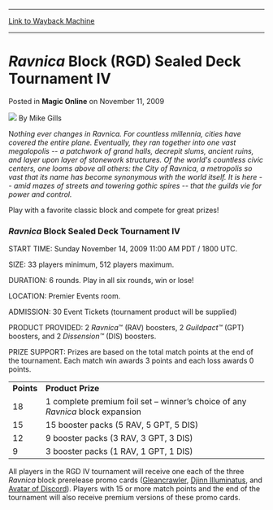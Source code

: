 
---
[Link to Wayback Machine](https://web.archive.org/web/20170105215941/http://magic.wizards.com/en/articles/archive/magic-online/ravnica-block-rgd-sealed-deck-tournament-iv-2009-11-11)

[_metadata_:author]:- "Mike Gills"
[_metadata_:description]:- "Nothing ever changes in Ravnica. For countless millennia, cities have covered the entire plane. Eventually, they ran together into one vast megalopolis -- a patchwork of grand halls, decrepit slums, ancient ruins, and layer upon layer of stonework structures. Of the world's countless civic centers, one looms above all others: the City of Ravnica, a metropolis so vast that its name has become synonymous with the world itself. It is here -- amid mazes of streets and towering gothic spires -- that the guilds vie for power and control."
[_metadata_:generator]:- "Drupal 7 (http://drupal.org)"
[_metadata_:node]:- "688491"
[_metadata_:publish_date]:- "2009-11-11"
[_metadata_:source]:- "div-main-content"
[_metadata_:title]:- "Ravnica Block (RGD) Sealed Deck Tournament IV"
[_metadata_:wayback_capture_timestamp]:- "2017-01-05 21:59:41"
[_metadata_:wayback_raw_url]:- "https://web.archive.org/web/20170105215941id_/http://magic.wizards.com/en/articles/archive/magic-online/ravnica-block-rgd-sealed-deck-tournament-iv-2009-11-11"
[_metadata_:wayback_url]:- "http://magic.wizards.com/en/articles/archive/magic-online/ravnica-block-rgd-sealed-deck-tournament-iv-2009-11-11"
---


*Ravnica* Block (RGD) Sealed Deck Tournament IV
===============================================



 Posted in **Magic Online**
 on November 11, 2009 






![](https://media.magic.wizards.com/styles/auth_small/public/generic-avatar-150_352.png)
By Mike Gills











N*othing ever changes in Ravnica. For countless millennia, cities have covered the entire plane. Eventually, they ran together into one vast megalopolis -- a patchwork of grand halls, decrepit slums, ancient ruins, and layer upon layer of stonework structures. Of the world's countless civic centers, one looms above all others: the City of Ravnica, a metropolis so vast that its name has become synonymous with the world itself. It is here -- amid mazes of streets and towering gothic spires -- that the guilds vie for power and control.* 

Play with a favorite classic block and compete for great prizes!

### *Ravnica* Block Sealed Deck Tournament IV

START TIME: Sunday November 14, 2009 11:00 AM PDT / 1800 UTC. 

SIZE: 33 players minimum, 512 players maximum.

DURATION: 6 rounds. Play in all six rounds, win or lose!

LOCATION: Premier Events room. 

ADMISSION: 30 Event Tickets (tournament product will be supplied) 

PRODUCT PROVIDED: 2 *Ravnica*™ (RAV) boosters, 2 *Guildpact™* (GPT) boosters, and 2 *Dissension™* (DIS) boosters. 

PRIZE SUPPORT: Prizes are based on the total match points at the end of the tournament. Each match win awards 3 points and each loss awards 0 points.



|  |  |
| --- | --- |
| **Points** | **Product Prize** |
| 18 | 1 complete premium foil set – winner’s choice of any *Ravnica* block expansion |
| 15 |  15 booster packs (5 RAV, 5 GPT, 5 DIS) |
| 12 | 9 booster packs (3 RAV, 3 GPT, 3 DIS) |
| 9 | 3 booster packs (1 RAV, 1 GPT, 1 DIS) |

  
All players in the RGD IV tournament will receive one each of the three *Ravnica* block prerelease promo cards ([Gleancrawler](http://gatherer.wizards.com/Pages/Card/Details.aspx?name=Gleancrawler), [Djinn Illuminatus](http://gatherer.wizards.com/Pages/Card/Details.aspx?name=Djinn+Illuminatus), and [Avatar of Discord](http://gatherer.wizards.com/Pages/Card/Details.aspx?name=Avatar+of+Discord)). Players with 15 or more match points and the end of the tournament will also receive premium versions of these promo cards.







